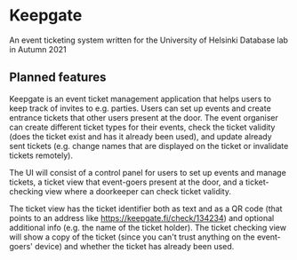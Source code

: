 # Keepgate
An event ticketing system written for the University of Helsinki Database lab in Autumn 2021

## Planned features
Keepgate is an event ticket management application that helps users to keep track of invites to e.g. parties. Users can set up events and create entrance tickets that other users present at the door. The event organiser can create different ticket types for their events, check the ticket validity (does the ticket exist and has it already been used), and update already sent tickets (e.g. change names that are displayed on the ticket or invalidate tickets remotely).

The UI will consist of a control panel for users to set up events and manage tickets, a ticket view that event-goers present at the door, and a ticket-checking view where a doorkeeper can check ticket validity.

The ticket view has the ticket identifier both as text and as a QR code (that points to an address like https://keepgate.fi/check/134234) and optional additional info (e.g. the name of the ticket holder). The ticket checking view will show a copy of the ticket (since you can't trust anything on the event-goers' device) and whether the ticket has already been used.
